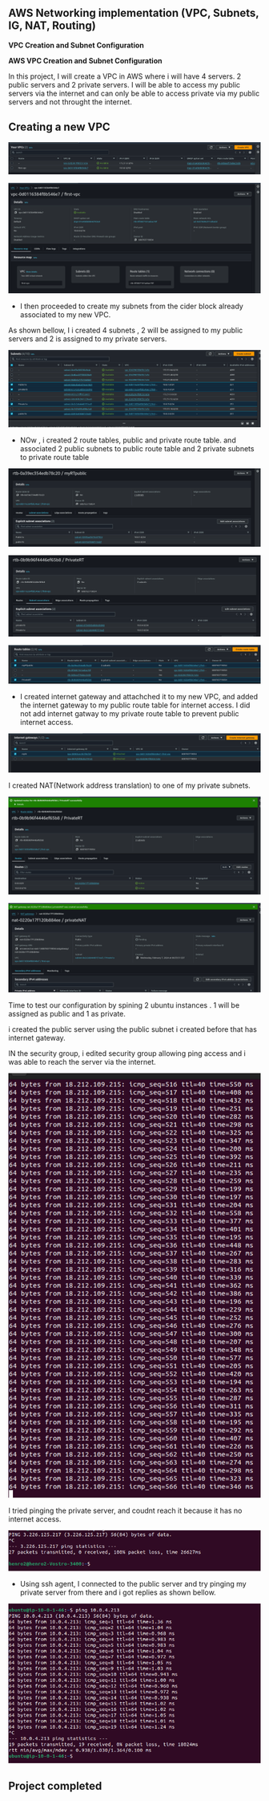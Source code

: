 


## AWS Networking implementation (VPC, Subnets, IG, NAT, Routing)

**VPC Creation and Subnet Configuration**


**AWS VPC Creation and Subnet Configuration**


In this project, I will create a VPC in AWS where i will have 4 servers. 2 public servers and 2 private servers. I will be able to access my public servers via the internet and can only be able to access private via my public servers and not throught the internet. 


## Creating a new VPC


![alt text](<images/Unsaved Image 2.png>)


![alt text](<images/Unsaved Image 3.png>)

- I then proceeded to create my subnets from the cider block already associated to my new VPC. 

As shown bellow, I i created 4 subnets  , 2 will be assigned to my public servers and 2 is assigned to my private servers. 


![alt text](<images/Unsaved Image 5.png>)


- NOw , i created 2 route tables, public and private route table. and associated 2 public subnets to public route table and 2 private subnets to private route table 

![alt text](<images/Unsaved Image 8.png>)

![alt text](<images/Unsaved Image 9.png>)

 ![alt text](<images/Unsaved Image 6.png>)


- I created internet gateway and attachched it to my new VPC, and added the internet gateway to my public route table for internet access. I did not add internet gatway to my private route table to prevent public internet access.


![alt text](<images/Unsaved Image 7.png>)


I created NAT(Network address translation) to one of my private subnets. 

![alt text](<images/Unsaved Image 11.png>)

![alt text](<images/Unsaved Image 10.png>)


Time to test our configuration by spining 2 ubuntu instances . 1 will be assigned as public and 1 as private. 

i created the public server using the public subnet i created before that has internet gateway.

IN the security group, i edited security group allowing ping access and i was able to reach the server via the internet. 

![alt text](<images/Unsaved Image 12.png>)


I tried pinging the private server, and coudnt reach it because it has no internet access. 

![alt text](<images/Unsaved Image 13.png>)

- Using ssh agent, I connected to the public server and try pinging my private server from there and i got replies as shown bellow. 




![alt text](<images/Unsaved Image 14.png>)


## Project completed 

